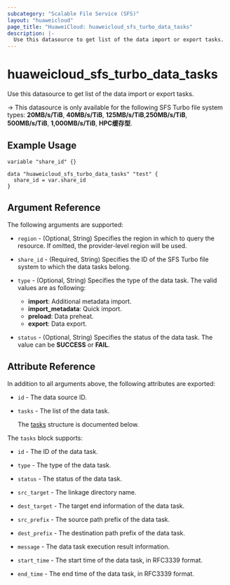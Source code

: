 ```yaml
---
subcategory: "Scalable File Service (SFS)"
layout: "huaweicloud"
page_title: "HuaweiCloud: huaweicloud_sfs_turbo_data_tasks"
description: |-
  Use this datasource to get list of the data import or export tasks.
---
```


# huaweicloud_sfs_turbo_data_tasks

Use this datasource to get list of the data import or export tasks.

-> This datasource is only available for the following SFS Turbo file system types:
  **20MB/s/TiB**, **40MB/s/TiB**, **125MB/s/TiB**,**250MB/s/TiB**, **500MB/s/TiB**, **1,000MB/s/TiB**, **HPC缓存型**.

## Example Usage

```hcl
variable "share_id" {}

data "huaweicloud_sfs_turbo_data_tasks" "test" {
  share_id = var.share_id
}
```

## Argument Reference

The following arguments are supported:

* `region` - (Optional, String) Specifies the region in which to query the resource.
  If omitted, the provider-level region will be used.

* `share_id` - (Required, String) Specifies the ID of the SFS Turbo file system to which the data tasks belong.

* `type` - (Optional, String) Specifies the type of the data task.
  The valid values are as following:
  + **import**: Additional metadata import.
  + **import_metadata**: Quick import.
  + **preload**: Data preheat.
  + **export**: Data export.

* `status` - (Optional, String) Specifies the status of the data task.
  The value can be **SUCCESS** or **FAIL**.

## Attribute Reference

In addition to all arguments above, the following attributes are exported:

* `id` - The data source ID.

* `tasks` - The list of the data task.

  The [tasks](#tasks_struct) structure is documented below.

<a name="tasks_struct"></a>
The `tasks` block supports:

* `id` - The ID of the data task.

* `type` - The type of the data task.

* `status` - The status of the data task.

* `src_target` - The linkage directory name.

* `dest_target` - The target end information of the data task.

* `src_prefix` - The source path prefix of the data task.

* `dest_prefix` - The destination path prefix of the data task.

* `message` - The data task execution result information.

* `start_time` - The start time of the data task, in RFC3339 format.

* `end_time` - The end time of the data task, in RFC3339 format.
